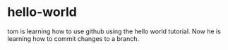 # hello-world
tom is learning how to use github using the hello world tutorial. 
Now he is learning how to commit changes to a branch. 
